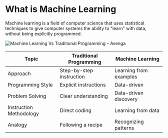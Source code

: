 

#  What is Machine Learning
Machine learning is a field of computer science that
uses statistical techniques to give computer systems
the ability to "learn" with data, without being
explicitly programmed.

![Machine Learning Vs Traditional Programming – Avenga](https://www.avenga.com/wp-content/uploads/2021/12/image4-1.png)

| Topic                    | Traditional Programming | Machine Learning      |
|--------------------------|-------------------------|-----------------------|
| Approach                 | Step-by-step instruction | Learning from examples|
| Programming Style        | Explicit instructions   | Data-driven           |
| Problem Solving          | Clear understanding     | Data-driven discovery|
| Instruction Methodology  | Direct coding           | Learning from data    |
| Analogy                  | Following a recipe      | Recognizing patterns |

